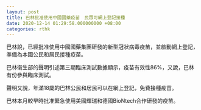 ```yaml
---
layout: post
title: 巴林批准使用中國國藥疫苗　民眾可網上登記接種
date: 2020-12-14 01:29:58.000000000 +08:00
categories: rthk
---
```


巴林說，已經批准使用中國國藥集團研發的新型冠狀病毒疫苗，並啟動網上登記，準備為本國公民和居民接種疫苗。

巴林衛生部的聲明引述第三期臨床測試數據顯示，疫苗有效性86%，又說，巴林有份參與臨床測試。

聲明又說，年滿18歲的巴林公民和居民可以在網上登記，免費接種疫苗。

巴林本月較早時批准緊急使用美國輝瑞和德國BioNtech合作研發的疫苗。

